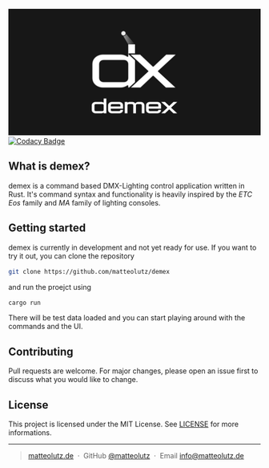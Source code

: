 ![demex](./assets/LogoV1-Wide-Title.png)
[![Codacy Badge](https://app.codacy.com/project/badge/Grade/a5327de0b1c14145ab6c275f1d3b1431)](https://app.codacy.com/gh/matteolutz/demex/dashboard?utm_source=gh&utm_medium=referral&utm_content=&utm_campaign=Badge_grade)

## What is demex?

demex is a command based DMX-Lighting control application written in Rust. It's command syntax and functionality is heavily inspired by the _ETC Eos_ family and _MA_ family of lighting consoles.

## Getting started

demex is currently in development and not yet ready for use. If you want to try it out, you can clone the repository

```bash
git clone https://github.com/matteolutz/demex
```

and run the proejct using

```bash
cargo run
```

There will be test data loaded and you can start playing around with the commands and the UI.

## Contributing

Pull requests are welcome. For major changes, please open an issue first to discuss what you would like to change.

## License

This project is licensed under the MIT License. See [LICENSE](LICENSE) for more informations.

---

> [matteolutz.de](https://matteolutz.de) &nbsp;&middot;&nbsp;
> GitHub [@matteolutz](https://github.com/matteolutz) &nbsp;&middot;&nbsp;
> Email [info@matteolutz.de](mailto:info@matteolutz.de)
